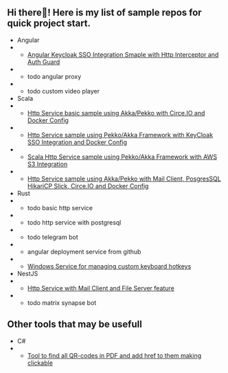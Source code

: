 ## Hi there👋! Here is my list of sample repos for quick project start.
- Angular
- - [Angular Keycloak SSO Integration Smaple with Http Interceptor and Auth Guard](https://github.com/redwick/angular-keycloak.git)
- - todo angular proxy
- - todo custom video player
- Scala
- - [Http Service basic sample using Akka/Pekko with Circe.IO and Docker Config](https://github.com/redwick/scala-http-service-basic)
- - [Http Service sample using Pekko/Akka Framework with KeyCloak SSO Integration and Docker Config](https://github.com/redwick/scala-http-service-keycloak)
- - [Scala Http Service sample using Pekko/Akka Framework with AWS S3 Integration](https://github.com/redwick/scala-http-service-aws-s3)
- - [Http Service sample using Akka/Pekko with Mail Client, PosgresSQL HikariCP Slick, Circe.IO and Docker Config](https://github.com/redwick/scala-http-service)
- Rust
- - todo basic http service
- - todo http service with postgresql
- - todo telegram bot
- - angular deployment service from github
- - [Windows Service for managing custom keyboard hotkeys](https://github.com/redwick/hk)
- NestJS
- - [Http Service with Mail Client and File Server feature](https://github.com/redwick/nestjs-mail-service)
- - todo matrix synapse bot
## Other tools that may be usefull
- C#
- - [Tool to find all QR-codes in PDF and add href to them making clickable](https://github.com/redwick/qr-code-to-href)
